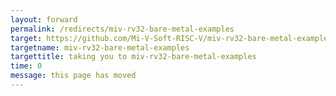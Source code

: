 ```yaml
---
layout: forward
permalink: /redirects/miv-rv32-bare-metal-examples
target: https://github.com/Mi-V-Soft-RISC-V/miv-rv32-bare-metal-examples
targetname: miv-rv32-bare-metal-examples
targettitle: taking you to miv-rv32-bare-metal-examples
time: 0
message: this page has moved
---
```


